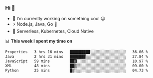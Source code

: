 ### Hi 👋

<!--
**nodejh/nodejh** is a ✨ _special_ ✨ repository because its `README.md` (this file) appears on your GitHub profile.

Here are some ideas to get you started:

- 🔭 I’m currently working on ...
- 🌱 I’m currently learning ...
- 👯 I’m looking to collaborate on ...
- 🤔 I’m looking for help with ...
- 💬 Ask me about ...
- 📫 How to reach me: ...
- 😄 Pronouns: ...
- ⚡ Fun fact: ...
-->

- 🔭 I’m currently working on something cool :wink:
- ⚡ Node.js, Java, Go :thought_balloon:
- 🤖 Serverless, Kubernetes, Cloud Native

📊 **This week I spent my time on**

<!--START_SECTION:waka-->

```txt
Properties   3 hrs 16 mins   █████████░░░░░░░░░░░░░░░░   36.06 %
Java         2 hrs 31 mins   ███████░░░░░░░░░░░░░░░░░░   27.84 %
JavaScript   59 mins         ██▓░░░░░░░░░░░░░░░░░░░░░░   10.97 %
XML          48 mins         ██▒░░░░░░░░░░░░░░░░░░░░░░   09.00 %
Python       25 mins         █▒░░░░░░░░░░░░░░░░░░░░░░░   04.73 %
```

<!--END_SECTION:waka-->


<!--
:traffic_light: **Visitors**

![visitors](https://visitor-badge.glitch.me/badge?page_id=nodejh.nodejh)
-->
